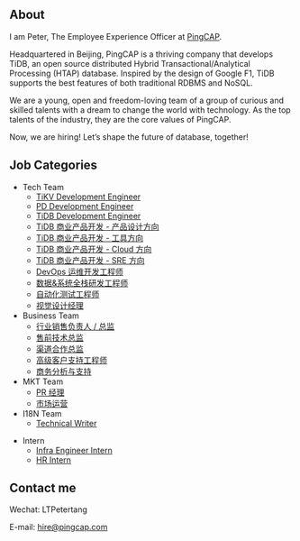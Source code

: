 ## About 
I am Peter, The Employee Experience Officer at [PingCAP](https://www.pingcap.com).

Headquartered in Beijing, PingCAP is a thriving company that develops TiDB, an open source distributed Hybrid Transactional/Analytical Processing (HTAP) database. Inspired by the design of Google F1, TiDB supports the best features of both traditional RDBMS and NoSQL.

We are a young, open and freedom-loving team of a group of curious and skilled talents with a dream to change the world with technology. As the top talents of the industry, they are the core values of PingCAP. 

Now, we are hiring! Let’s shape the future of database, together!

## Job Categories
+ Tech Team
	- [TiKV Development Engineer](/tech/tikv-engineer.md)
	- [PD Development Engineer](/tech/pd-engineer.md)
	- [TiDB Development Engineer](/tech/tidb-engineer.md)
	- [TiDB 商业产品开发 - 产品设计方向](/tech/bizdev-fe-engineer.md)
	- [TiDB 商业产品开发 - 工具方向](/tech/bizdev-tools-engineer.md)
	- [TiDB 商业产品开发 - Cloud 方向](/tech/bizdev-cloud-engineer.md)
	- [TiDB 商业产品开发 - SRE 方向](/tech/bizdev-sre-engineer.md)
	- [DevOps 运维开发工程师](/tech/devops-engineer.md)
	- [数据&系统全栈研发工程师](/tech/fullstack-engineer.md)
	- [自动化测试工程师](/tech/test-engineer.md)
	- [视觉设计经理](/tech/designer.md)
+ Business Team
	- [行业销售负责人 / 总监](/business/sales-director.md)
	- [售前技术总监](/business/presales-director.md)
	- [渠道合作总监](/business/channel-director.md)
	- [高级客户支持工程师](/business/ops-engineer.md)
	- [商务分析与支持](/business/analysis.md)
+ MKT Team
	- [PR 经理](/mkt/pr-manager.md)
	- [市场运营](/mkt/mkt-operation.md)
+ I18N Team
	- [Technical Writer](/i18n/technical-writer.md)
	
<!-- + Back Office Team
	- [广州 office Admin](/backoffice/admin.md) -->
+ Intern
	- [Infra Engineer Intern](/intern/infra-engineer-intern.md)
	- [HR Intern](/intern/hr-intern.md)
	<!--	- [Technical Writer Intern](/intern/technical-writer-intern.md)-->
	
## Contact  me

Wechat: LTPetertang

E-mail: hire@pingcap.com